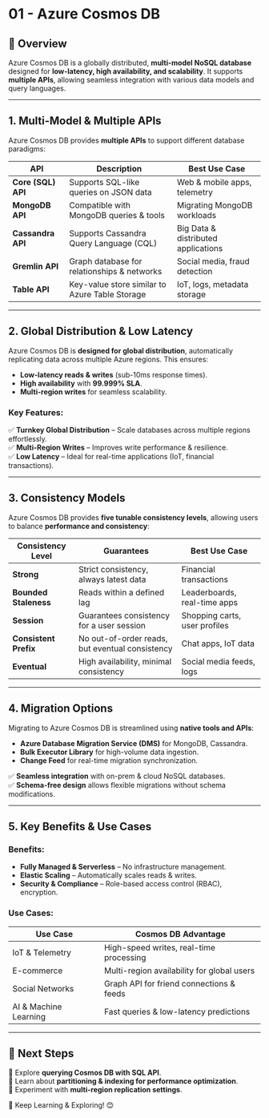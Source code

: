 # **01 - Azure Cosmos DB**

## **📘 Overview**
Azure Cosmos DB is a globally distributed, **multi-model NoSQL database** designed for **low-latency, high availability, and scalability**. It supports **multiple APIs**, allowing seamless integration with various data models and query languages.

---

## **1. Multi-Model & Multiple APIs**
Azure Cosmos DB provides **multiple APIs** to support different database paradigms:

| API | Description | Best Use Case |
|-----|------------|--------------|
| **Core (SQL) API** | Supports SQL-like queries on JSON data | Web & mobile apps, telemetry |
| **MongoDB API** | Compatible with MongoDB queries & tools | Migrating MongoDB workloads |
| **Cassandra API** | Supports Cassandra Query Language (CQL) | Big Data & distributed applications |
| **Gremlin API** | Graph database for relationships & networks | Social media, fraud detection |
| **Table API** | Key-value store similar to Azure Table Storage | IoT, logs, metadata storage |

---

## **2. Global Distribution & Low Latency**
Azure Cosmos DB is **designed for global distribution**, automatically replicating data across multiple Azure regions. This ensures:
- **Low-latency reads & writes** (sub-10ms response times).
- **High availability** with **99.999% SLA**.
- **Multi-region writes** for seamless scalability.

### **Key Features:**
✅ **Turnkey Global Distribution** – Scale databases across multiple regions effortlessly.  
✅ **Multi-Region Writes** – Improves write performance & resilience.  
✅ **Low Latency** – Ideal for real-time applications (IoT, financial transactions).  

---

## **3. Consistency Models**
Azure Cosmos DB provides **five tunable consistency levels**, allowing users to balance **performance and consistency**:

| Consistency Level | Guarantees | Best Use Case |
|------------------|------------|--------------|
| **Strong** | Strict consistency, always latest data | Financial transactions |
| **Bounded Staleness** | Reads within a defined lag | Leaderboards, real-time apps |
| **Session** | Guarantees consistency for a user session | Shopping carts, user profiles |
| **Consistent Prefix** | No out-of-order reads, but eventual consistency | Chat apps, IoT data |
| **Eventual** | High availability, minimal consistency | Social media feeds, logs |

---

## **4. Migration Options**
Migrating to Azure Cosmos DB is streamlined using **native tools and APIs**:
- **Azure Database Migration Service (DMS)** for MongoDB, Cassandra.
- **Bulk Executor Library** for high-volume data ingestion.
- **Change Feed** for real-time migration synchronization.

✅ **Seamless integration** with on-prem & cloud NoSQL databases.  
✅ **Schema-free design** allows flexible migrations without schema modifications.  

---

## **5. Key Benefits & Use Cases**
### **Benefits:**
- **Fully Managed & Serverless** – No infrastructure management.
- **Elastic Scaling** – Automatically scales reads & writes.
- **Security & Compliance** – Role-based access control (RBAC), encryption.

### **Use Cases:**
| Use Case | Cosmos DB Advantage |
|----------|------------------|
| IoT & Telemetry | High-speed writes, real-time processing |
| E-commerce | Multi-region availability for global users |
| Social Networks | Graph API for friend connections & feeds |
| AI & Machine Learning | Fast queries & low-latency predictions |

---

## **🔗 Next Steps**
📌 Explore **querying Cosmos DB with SQL API**.  
📌 Learn about **partitioning & indexing for performance optimization**.  
📌 Experiment with **multi-region replication settings**.  

🚀 Keep Learning & Exploring! 😊
